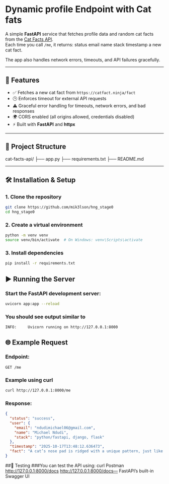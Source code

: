# Dynamic profile Endpoint with Cat fats

A simple **FastAPI** service that fetches profile data and random cat facts from the [Cat Facts API](https://catfact.ninja/fact).  
Each time you call `/me`, it returns:
status
email
name 
stack
timestamp
a new cat fact.  

The app also handles network errors, timeouts, and API failures gracefully.

---

## 🚀 Features
- ✅ Fetches a new cat fact from `https://catfact.ninja/fact`
- 🕒 Enforces timeout for external API requests
- ⚠️ Graceful error handling for timeouts, network errors, and bad responses
- 🌍 CORS enabled (all origins allowed, credentials disabled)
- ⚡ Built with **FastAPI** and **httpx**

---

## 🧩 Project Structure
cat-facts-api/
├── app.py
├── requirements.txt
├── README.md

---

## 🛠️ Installation & Setup

### 1. Clone the repository
```bash
git clone https://github.com/mik3lson/hng_stage0
cd hng_stage0

```

### 2. Create a virtual environment
```bash
python -m venv venv
source venv/bin/activate  # On Windows: venv\Scripts\activate
```

### 3. Install dependencies
```bash
pip install -r requirements.txt
```

## ▶️ Running the Server

### Start the FastAPI development server:
```bash
uvicorn app:app --reload
```
### You should see output similar to
```arduino
INFO:     Uvicorn running on http://127.0.0.1:8000
```

## 🌐 Example Request
### Endpoint:
```vbnet
GET /me
```
### Example using curl
```bash
curl http://127.0.0.1:8000/me
```

### Response: 
```json
{
  "status": "success",
  "user": {
    "email": "ndudimichael06@gmail.com",
    "name": "Michael Ndudi",
    "stack": "python/fastapi, django, flask"
  },
  "timestamp": "2025-10-17T13:48:12.636473",
  "fact": "A cat’s nose pad is ridged with a unique pattern, just like the fingerprint of a human."
}
```

##🧪 Testing
###You can test the API using:
curl
Postman
http://127.0.0.1:8000/docs
http://127.0.0.1:8000/docs— FastAPI’s built-in Swagger UI

